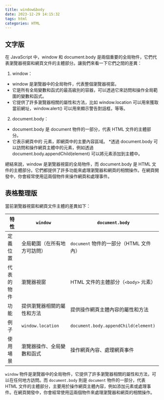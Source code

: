```yaml
---
title: window&body
date: 2023-12-29 14:15:32
tags: html
categories: HTML
---
```


## 文字版

在 JavaScript 中，window 和 document.body 是兩個重要的全局物件，它們代表瀏覽器視窗和網頁文件的主體部分。讓我們來看一下它們之間的差異：

<!-- more -->

1. window：

- window 是瀏覽器中的全局物件，代表整個瀏覽器視窗。
- 它是所有全局變數和函式的最高級別的容器，可以透過它來訪問和操作全局範圍的變數和函式。
- 它提供了許多瀏覽器相關的屬性和方法，比如 window.location 可以用來獲取當前網址，window.alert() 可以用來顯示警告對話框，等等。

2. document.body：

- document.body 是 document 物件的一部分，代表 HTML 文件的主體部分。
- 它表示網頁中的 <body> 元素，即網頁中的主要內容區域。 \*透過 document.body 可以訪問和操作網頁主體中的元素，例如透過 document.body.appendChild(element) 可以將元素添加到主體中。

總結來說，window 是瀏覽器視窗的全局物件，而 document.body 是 HTML 文件的主體部分。它們都提供了許多功能來處理瀏覽器和網頁的相關操作。在網頁開發中，你會經常使用這兩個物件來操作網頁和處理事件。

## 表格整理版

當前瀏覽器視窗和網頁文件主體的差異如下：

| 特性       | `window`                     | `document.body`                        |
| ---------- | ---------------------------- | -------------------------------------- |
| 定義位置   | 全局範圍（在所有地方可訪問） | `document` 物件的一部分（HTML 文件內） |
| 代表的物件 | 瀏覽器視窗                   | HTML 文件的主體部分（`<body>` 元素）   |
| 功能       | 提供瀏覽器相關的屬性和方法   | 提供操作網頁主體內容的屬性和方法       |
| 例子       | `window.location`            | `document.body.appendChild(element)`   |
| 使用場景   | 瀏覽器操作、全局變數和函式   | 操作網頁內容、處理網頁事件             |

`window` 物件是瀏覽器中的全局物件，它提供了許多瀏覽器相關的屬性和方法，可以在任何地方訪問。而 `document.body` 則是 `document` 物件的一部分，代表 HTML 文件的主體部分，主要用於操作網頁主體內容，例如添加元素或處理事件。在網頁開發中，你會經常使用這兩個物件來處理瀏覽器和網頁的相關操作。
